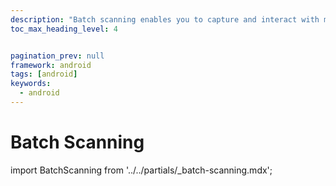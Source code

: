 ```yaml
---
description: "Batch scanning enables you to capture and interact with multiple barcodes simultaneously, making it ideal for inventory management, retail, and logistics applications."
toc_max_heading_level: 4


pagination_prev: null
framework: android
tags: [android]
keywords:
  - android
---
```


# Batch Scanning

import BatchScanning from '../../partials/_batch-scanning.mdx';

<BatchScanning/>